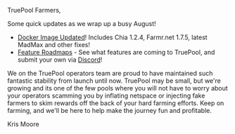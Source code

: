 
TruePool Farmers,

Some quick updates as we wrap up a busy August!

- [Docker Image Updated](https://truepool.io/kb/truepool-docker-image)! Includes Chia 1.2.4, Farmr.net 1.7.5, latest MadMax and other fixes!
- [Feature Roadmaps](https://truepool.io/kb/feature-roadmap) - See what features are coming to TruePool, and submit your own via [Discord](https://discord.com/invite/hWwAfGFyBz)!

We on the TruePool operators team are proud to have maintained such fantastic stability from launch until now. TruePool may be small, but we're growing and its one of the few pools where you will not have to worry about your operators scamming you by inflating netspace or injecting fake farmers to skim rewards off the back of your hard farming efforts. Keep on farming, and we'll be here to help make the journey fun and profitable. 

Kris Moore

